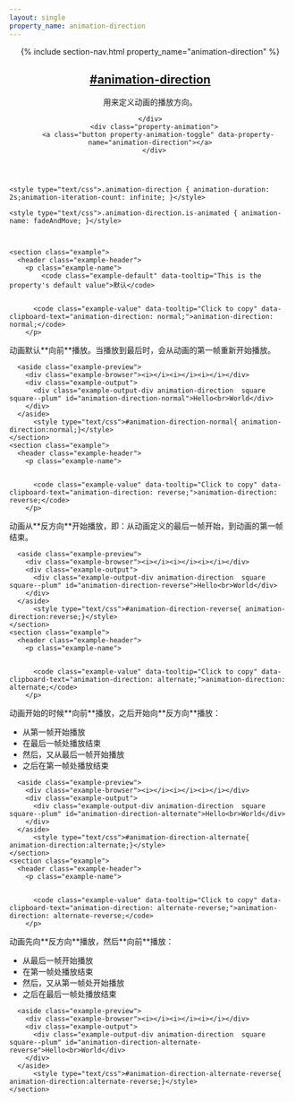 ```yaml
---
layout: single
property_name: animation-direction
---
```


<section id="animation-direction" class="property">
  <header class="property-header">
    {% include section-nav.html property_name="animation-direction" %}
    <h2 class="property-name">
      <a href="{{site.url}}/#animation-direction"><span>#</span>animation-direction</a>
    </h2>
    <div class="property-description">
      <p>用来定义动画的播放方向。</p>

    </div>
      <div class="property-animation">
        <a class="button property-animation-toggle" data-property-name="animation-direction"></a>
      </div>
  </header>

    <style type="text/css">.animation-direction { animation-duration: 2s;animation-iteration-count: infinite; }</style>

    <style type="text/css">.animation-direction.is-animated { animation-name: fadeAndMove; }</style>



    <section class="example">
      <header class="example-header">
        <p class="example-name">
            <code class="example-default" data-tooltip="This is the property's default value">默认</code>


          <code class="example-value" data-tooltip="Click to copy" data-clipboard-text="animation-direction: normal;">animation-direction: normal;</code>
        </p>
<div class="example-description" markdown="1">
动画默认**向前**播放。当播放到最后时，会从动画的第一帧重新开始播放。
</div>
      </header>

      <aside class="example-preview">
        <div class="example-browser"><i></i><i></i><i></i></div>
        <div class="example-output">
          <div class="example-output-div animation-direction  square square--plum" id="animation-direction-normal">Hello<br>World</div>
        </div>
      </aside>
          <style type="text/css">#animation-direction-normal{ animation-direction:normal;}</style>
    </section>
    <section class="example">
      <header class="example-header">
        <p class="example-name">


          <code class="example-value" data-tooltip="Click to copy" data-clipboard-text="animation-direction: reverse;">animation-direction: reverse;</code>
        </p>
<div class="example-description" markdown="1">
动画从**反方向**开始播放，即：从动画定义的最后一帧开始，到动画的第一帧结束。
</div>
      </header>

      <aside class="example-preview">
        <div class="example-browser"><i></i><i></i><i></i></div>
        <div class="example-output">
          <div class="example-output-div animation-direction  square square--plum" id="animation-direction-reverse">Hello<br>World</div>
        </div>
      </aside>
          <style type="text/css">#animation-direction-reverse{ animation-direction:reverse;}</style>
    </section>
    <section class="example">
      <header class="example-header">
        <p class="example-name">


          <code class="example-value" data-tooltip="Click to copy" data-clipboard-text="animation-direction: alternate;">animation-direction: alternate;</code>
        </p>
<div class="example-description" markdown="1">
动画开始的时候**向前**播放，之后开始向**反方向**播放：

- 从第一帧开始播放
- 在最后一帧处播放结束
- 然后，又从最后一帧开始播放
- 之后在第一帧处播放结束
</div>
      </header>

      <aside class="example-preview">
        <div class="example-browser"><i></i><i></i><i></i></div>
        <div class="example-output">
          <div class="example-output-div animation-direction  square square--plum" id="animation-direction-alternate">Hello<br>World</div>
        </div>
      </aside>
          <style type="text/css">#animation-direction-alternate{ animation-direction:alternate;}</style>
    </section>
    <section class="example">
      <header class="example-header">
        <p class="example-name">


          <code class="example-value" data-tooltip="Click to copy" data-clipboard-text="animation-direction: alternate-reverse;">animation-direction: alternate-reverse;</code>
        </p>
<div class="example-description" markdown="1">
动画先向**反方向**播放，然后**向前**播放：

- 从最后一帧开始播放
- 在第一帧处播放结束
- 然后，又从第一帧处开始播放
- 之后在最后一帧处播放结束
</div>
      </header>

      <aside class="example-preview">
        <div class="example-browser"><i></i><i></i><i></i></div>
        <div class="example-output">
          <div class="example-output-div animation-direction  square square--plum" id="animation-direction-alternate-reverse">Hello<br>World</div>
        </div>
      </aside>
          <style type="text/css">#animation-direction-alternate-reverse{ animation-direction:alternate-reverse;}</style>
    </section>
</section>
